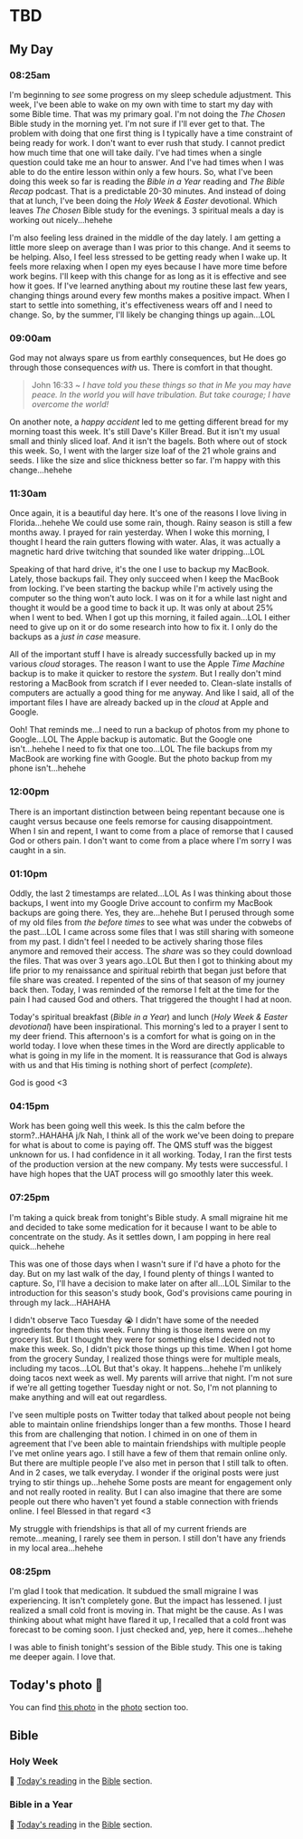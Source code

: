 # TBD

## My Day

### 08:25am

I'm beginning to *see* some progress on my sleep schedule adjustment. This week, I've been able to wake on my own with time to start my day with some Bible time. That was my primary goal. I'm not doing the *The Chosen* Bible study in the morning yet. I'm not sure if I'll ever get to that. The problem with doing that one first thing is I typically have a time constraint of being ready for work. I don't want to ever rush that study. I cannot predict how much time that one will take daily. I've had times when a single question could take me an hour to answer. And I've had times when I was able to do the entire lesson within only a few hours. So, what I've been doing this week so far is reading the *Bible in a Year* reading and *The Bible Recap* podcast. That is a predictable 20-30 minutes. And instead of doing that at lunch, I've been doing the *Holy Week & Easter* devotional. Which leaves *The Chosen* Bible study for the evenings. 3 spiritual meals a day is working out nicely...hehehe

I'm also feeling less drained in the middle of the day lately. I am getting a little more sleep on average than I was prior to this change. And it seems to be helping. Also, I feel less stressed to be getting ready when I wake up. It feels more relaxing when I open my eyes because I have more time before work begins. I'll keep with this change for as long as it is effective and see how it goes. If I've learned anything about my routine these last few years, changing things around every few months makes a positive impact. When I start to settle into something, it's effectiveness wears off and I need to change. So, by the summer, I'll likely be changing things up again...LOL

### 09:00am

God may not always spare us from earthly consequences, but He does go through those consequences *with* us. There is comfort in that thought.

> John 16:33 ~ *I have told you these things so that in Me you may have peace. In the world you will have tribulation. But take courage; I have overcome the world!*

On another note, a *happy accident* led to me getting different bread for my morning toast this week. It's still Dave's Killer Bread. But it isn't my usual small and thinly sliced loaf. And it isn't the bagels. Both where out of stock this week. So, I went with the larger size loaf of the 21 whole grains and seeds. I like the size and slice thickness better so far. I'm happy with this change...hehehe

### 11:30am

Once again, it is a beautiful day here. It's one of the reasons I love living in Florida...hehehe We could use some rain, though. Rainy season is still a few months away. I prayed for rain yesterday. When I woke this morning, I thought I heard the rain gutters flowing with water. Alas, it was actually a magnetic hard drive twitching that sounded like water dripping...LOL

Speaking of that hard drive, it's the one I use to backup my MacBook. Lately, those backups fail. They only succeed when I keep the MacBook from locking. I've been starting the backup while I'm actively using the computer so the thing won't auto lock. I was on it for a while last night and thought it would be a good time to back it up. It was only at about 25% when I went to bed. When I got up this morning, it failed again...LOL I either need to give up on it or do some research into how to fix it. I only do the backups as a *just in case* measure.

All of the important stuff I have is already successfully backed up in my various *cloud* storages. The reason I want to use the Apple *Time Machine* backup is to make it quicker to restore the *system*. But I really don't mind restoring a MacBook from scratch if I ever needed to. Clean-slate installs of computers are actually a good thing for me anyway. And like I said, all of the important files I have are already backed up in the *cloud* at Apple and Google.

Ooh! That reminds me...I need to run a backup of photos from my phone to Google...LOL The Apple backup is automatic. But the Google one isn't...hehehe I need to fix that one too...LOL The file backups from my MacBook are working fine with Google. But the photo backup from my phone isn't...hehehe

### 12:00pm

There is an important distinction between being repentant because one is caught versus because one feels remorse for causing disappointment. When I sin and repent, I want to come from a place of remorse that I caused God or others pain. I don't want to come from a place where I'm sorry I was caught in a sin.

### 01:10pm

Oddly, the last 2 timestamps are related...LOL As I was thinking about those backups, I went into my Google Drive account to confirm my MacBook backups are going there. Yes, they are...hehehe But I perused through some of my old files from *the before times* to see what was under the cobwebs of the past...LOL I came across some files that I was still sharing with someone from my past. I didn't feel I needed to be actively sharing those files anymore and removed their access. The *share* was so they could download the files. That was over 3 years ago..LOL But then I got to thinking about my life prior to my renaissance and spiritual rebirth that began just before that file share was created. I repented of the sins of that season of my journey back then. Today, I was reminded of the remorse I felt at the time for the pain I had caused God and others. That triggered the thought I had at noon.

Today's spiritual breakfast (*Bible in a Year*) and lunch (*Holy Week & Easter devotional*) have been inspirational. This morning's led to a prayer I sent to my deer friend. This afternoon's is a comfort for what is going on in the world today. I love when these times in the Word are directly applicable to what is going in my life in the moment. It is reassurance that God is always with us and that His timing is nothing short of perfect (*complete*).

God is good <3

### 04:15pm

Work has been going well this week. Is this the calm before the storm?..HAHAHA j/k Nah, I think all of the work we've been doing to prepare for what is about to come is paying off. The QMS stuff was the biggest unknown for us. I had confidence in it all working. Today, I ran the first tests of the production version at the new company. My tests were successful. I have high hopes that the UAT process will go smoothly later this week.

### 07:25pm

I'm taking a quick break from tonight's Bible study. A small migraine hit me and decided to take some medication for it because I want to be able to concentrate on the study. As it settles down, I am popping in here real quick...hehehe

This was one of those days when I wasn't sure if I'd have a photo for the day. But on my last walk of the day, I found plenty of things I wanted to capture. So, I'll have a decision to make later on after all...LOL Similar to the introduction for this season's study book, God's provisions came pouring in through my lack...HAHAHA

I didn't observe Taco Tuesday 😭 I didn't have some of the needed ingredients for them this week. Funny thing is those items were on my grocery list. But I thought they were for something else I decided not to make this week. So, I didn't pick those things up this time. When I got home from the grocery Sunday, I realized those things were for multiple meals, including my tacos...LOL But that's okay. It happens...hehehe I'm unlikely doing tacos next week as well. My parents will arrive that night. I'm not sure if we're all getting together Tuesday night or not. So, I'm not planning to make anything and will eat out regardless.

I've seen multiple posts on Twitter today that talked about people not being able to maintain online friendships longer than a few months. Those I heard this from are challenging that notion. I chimed in on one of them in agreement that I've been able to maintain friendships with multiple people I've met online years ago. I still have a few of them that remain online only. But there are multiple people I've also met in person that I still talk to often. And in 2 cases, we talk everyday. I wonder if the original posts were just trying to stir things up...hehehe Some posts are meant for engagement only and not really rooted in reality. But I can also imagine that there are some people out there who haven't yet found a stable connection with friends online. I feel Blessed in that regard <3

My struggle with friendships is that all of my current friends are remote...meaning, I rarely see them in person. I still don't have any friends in my local area...hehehe

### 08:25pm

I'm glad I took that medication. It subdued the small migraine I was experiencing. It isn't completely gone. But the impact has lessened. I just realized a small cold front is moving in. That might be the cause. As I was thinking about what might have flared it up, I recalled that a cold front was forecast to be coming soon. I just checked and, yep, here it comes...hehehe

I was able to finish tonight's session of the Bible study. This one is taking me deeper again. I love that.



## Today's photo 📸

<!--@include: @/photos/photo-a-day/2025/04/15.md{3,}-->

You can find [this photo](/photos/photo-a-day/2025/04/15) in the [photo](/photos/) section too.

## Bible

### Holy Week

📖 [Today's reading](/bible/plans/holy-week-easter/3) in the [Bible](/bible/) section.

### Bible in a Year

📖 [Today's reading](/bible/plans/bible-in-a-year/04/15) in the [Bible](/bible/) section.